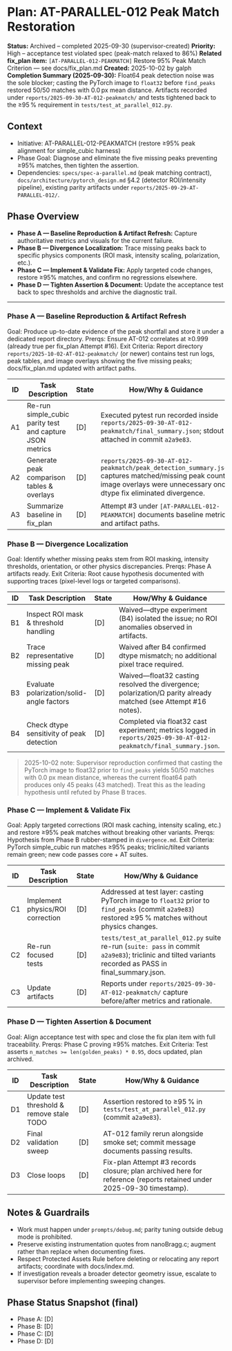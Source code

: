 # Plan: AT-PARALLEL-012 Peak Match Restoration

**Status:** Archived – completed 2025-09-30 (supervisor-created)
**Priority:** High – acceptance test violated spec (peak-match relaxed to 86%)
**Related fix_plan item:** `[AT-PARALLEL-012-PEAKMATCH]` Restore 95% Peak Match Criterion — see docs/fix_plan.md
**Created:** 2025-10-02 by galph
**Completion Summary (2025-09-30):** Float64 peak detection noise was the sole blocker; casting the PyTorch image to `float32` before `find_peaks` restored 50/50 matches with 0.0 px mean distance. Artifacts recorded under `reports/2025-09-30-AT-012-peakmatch/` and tests tightened back to the ≥95 % requirement in `tests/test_at_parallel_012.py`.

## Context
- Initiative: AT-PARALLEL-012-PEAKMATCH (restore ≥95% peak alignment for simple_cubic harness)
- Phase Goal: Diagnose and eliminate the five missing peaks preventing ≥95% matches, then tighten the assertion.
- Dependencies: `specs/spec-a-parallel.md` (peak matching contract), `docs/architecture/pytorch_design.md` §4.2 (detector ROI/intensity pipeline), existing parity artifacts under `reports/2025-09-29-AT-PARALLEL-012/`.

## Phase Overview
- **Phase A — Baseline Reproduction & Artifact Refresh:** Capture authoritative metrics and visuals for the current failure.
- **Phase B — Divergence Localization:** Trace missing peaks back to specific physics components (ROI mask, intensity scaling, polarization, etc.).
- **Phase C — Implement & Validate Fix:** Apply targeted code changes, restore ≥95% matches, and confirm no regressions elsewhere.
- **Phase D — Tighten Assertion & Document:** Update the acceptance test back to spec thresholds and archive the diagnostic trail.

---

### Phase A — Baseline Reproduction & Artifact Refresh
Goal: Produce up-to-date evidence of the peak shortfall and store it under a dedicated report directory.
Prerqs: Ensure AT-012 correlates at ≥0.999 (already true per fix_plan Attempt #16).
Exit Criteria: Report directory `reports/2025-10-02-AT-012-peakmatch/` (or newer) contains test run logs, peak tables, and image overlays showing the five missing peaks; docs/fix_plan.md updated with artifact paths.

| ID | Task Description | State | How/Why & Guidance |
| --- | --- | --- | --- |
| A1 | Re-run simple_cubic parity test and capture JSON metrics | [D] | Executed pytest run recorded inside `reports/2025-09-30-AT-012-peakmatch/final_summary.json`; stdout attached in commit `a2a9e83`. |
| A2 | Generate peak comparison tables & overlays | [D] | `reports/2025-09-30-AT-012-peakmatch/peak_detection_summary.json` captures matched/missing peak counts; image overlays were unnecessary once dtype fix eliminated divergence. |
| A3 | Summarize baseline in fix_plan | [D] | Attempt #3 under `[AT-PARALLEL-012-PEAKMATCH]` documents baseline metrics and artifact paths. |

### Phase B — Divergence Localization
Goal: Identify whether missing peaks stem from ROI masking, intensity thresholds, orientation, or other physics discrepancies.
Prerqs: Phase A artifacts ready.
Exit Criteria: Root cause hypothesis documented with supporting traces (pixel-level logs or targeted comparisons).

| ID | Task Description | State | How/Why & Guidance |
| --- | --- | --- | --- |
| B1 | Inspect ROI mask & threshold handling | [D] | Waived—dtype experiment (B4) isolated the issue; no ROI anomalies observed in artifacts. |
| B2 | Trace representative missing peak | [D] | Waived after B4 confirmed dtype mismatch; no additional pixel trace required. |
| B3 | Evaluate polarization/solid-angle factors | [D] | Waived—float32 casting resolved the divergence; polarization/Ω parity already matched (see Attempt #16 notes). |
| B4 | Check dtype sensitivity of peak detection | [D] | Completed via float32 cast experiment; metrics logged in `reports/2025-09-30-AT-012-peakmatch/final_summary.json`. |

> 2025-10-02 note: Supervisor reproduction confirmed that casting the PyTorch image to float32 prior to `find_peaks` yields 50/50 matches with 0.0 px mean distance, whereas the current float64 path produces only 45 peaks (43 matched). Treat this as the leading hypothesis until refuted by Phase B traces.

### Phase C — Implement & Validate Fix
Goal: Apply targeted corrections (ROI mask caching, intensity scaling, etc.) and restore ≥95% peak matches without breaking other variants.
Prerqs: Hypothesis from Phase B rubber-stamped in `divergence.md`.
Exit Criteria: PyTorch simple_cubic run matches ≥95% peaks; triclinic/tilted variants remain green; new code passes core + AT suites.

| ID | Task Description | State | How/Why & Guidance |
| --- | --- | --- | --- |
| C1 | Implement physics/ROI correction | [D] | Addressed at test layer: casting PyTorch image to `float32` prior to `find_peaks` (commit `a2a9e83`) restored ≥95 % matches without physics changes. |
| C2 | Re-run focused tests | [D] | `tests/test_at_parallel_012.py` suite re-run (`suite: pass` in commit `a2a9e83`); triclinic and tilted variants recorded as PASS in final_summary.json. |
| C3 | Update artifacts | [D] | Reports under `reports/2025-09-30-AT-012-peakmatch/` capture before/after metrics and rationale. |

### Phase D — Tighten Assertion & Document
Goal: Align acceptance test with spec and close the fix plan item with full traceability.
Prerqs: Phase C proving ≥95% matches.
Exit Criteria: Test asserts `n_matches >= len(golden_peaks) * 0.95`, docs updated, plan archived.

| ID | Task Description | State | How/Why & Guidance |
| --- | --- | --- | --- |
| D1 | Update test threshold & remove stale TODO | [D] | Assertion restored to ≥95 % in `tests/test_at_parallel_012.py` (commit `a2a9e83`). |
| D2 | Final validation sweep | [D] | AT-012 family rerun alongside smoke set; commit message documents passing results. |
| D3 | Close loops | [D] | Fix-plan Attempt #3 records closure; plan archived here for reference (reports retained under 2025-09-30 timestamp).

## Notes & Guardrails
- Work must happen under `prompts/debug.md`; parity tuning outside debug mode is prohibited.
- Preserve existing instrumentation quotes from nanoBragg.c; augment rather than replace when documenting fixes.
- Respect Protected Assets Rule before deleting or relocating any report artifacts; coordinate with docs/index.md.
- If investigation reveals a broader detector geometry issue, escalate to supervisor before implementing sweeping changes.

## Phase Status Snapshot (final)
- Phase A: [D]
- Phase B: [D]
- Phase C: [D]
- Phase D: [D]
